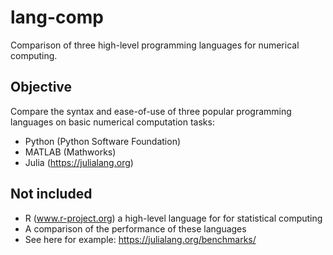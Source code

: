 # lang-comp
Comparison of three high-level programming languages for numerical computing.

## Objective

Compare the syntax and ease-of-use of three popular programming languages on basic numerical computation tasks:

- Python (Python Software Foundation)
- MATLAB (Mathworks)
- Julia (https://julialang.org)


## Not included

- R (www.r-project.org) a high-level language for for statistical computing
- A comparison of the performance of these languages
 - See here for example: https://julialang.org/benchmarks/ 

